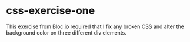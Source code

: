 # css-exercise-one

This exercise from Bloc.io required that I fix any broken CSS and alter the background color on three different div elements. 
